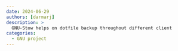 ```yaml
---
date: 2024-06-29
authors: [darmarj]
description: >
  GNU-Stow helps on dotfile backup throughout different client
categories:
  - GNU project
---
```

